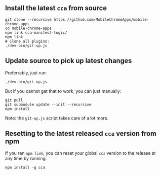 ## Install the latest `cca` from source

```
git clone --recursive https://github.com/MobileChromeApps/mobile-chrome-apps
cd mobile-chrome-apps
npm link cca-manifest-logic/
npm link
# Clone all plugins:
./dev-bin/git-up.js
```

## Update source to pick up latest changes

Preferrably, just run:

```
./dev-bin/git-up.js
```

But if you cannot get that to work, you can just manually:

```
git pull
git submodule update --init --recursive
npm install
```

Note: the `git-up.js` script takes care of a lot more.

## Resetting to the latest released `cca` version from npm

If you ran `npm link`, you can reset your global `cca` version to the release at any time by running:

```
npm install -g cca
```

